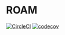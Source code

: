 # ROAM

[![CircleCI](https://circleci.com/gh/developerRoam/roam.svg?style=svg&circle-token=ef2a50e7ed8272380ac85c8301f78623b68dfbf5)](https://circleci.com/gh/developerRoam/roam)
[![codecov](https://codecov.io/gh/developerRoam/roam/branch/master/graph/badge.svg)](https://codecov.io/gh/developerRoam/roam)